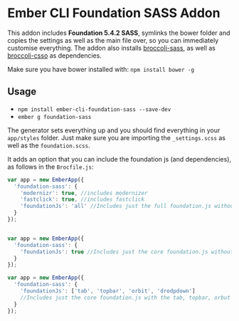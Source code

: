 # Ember CLI Foundation SASS Addon

This addon includes **Foundation 5.4.2 SASS**, symlinks the bower folder and copies the settings as well as the main file over, so you can immediately customise everything.
The addon also installs [broccoli-sass](https://github.com/joliss/broccoli-sass), as well as [broccoli-csso](https://github.com/sindresorhus/broccoli-csso) as dependencies.

Make sure you have bower installed with: `npm install bower -g`

## Usage

* `npm install ember-cli-foundation-sass --save-dev`
* `ember g foundation-sass`

The generator sets everything up and you should find everything in your `app/styles` folder. Just make sure you are importing the `_settings.scss` as well as the `foundation.scss`.

It adds an option that you can include the foundation js (and dependencies), as follows in the `Brocfile.js`:

```js
var app = new EmberApp({
  'foundation-sass': {
    'modernizr': true, //includes modernizer
    'fastclick': true, //includes fastclick
    'foundationJs': 'all' //Includes just the full foundation.js without all modules
  }
});


var app = new EmberApp({
  'foundation-sass': {
    'foundationJs': true //Includes just the core foundation.js without any modules
  }
});

var app = new EmberApp({
  'foundation-sass': {
    'foundationJs': ['tab', 'topbar', 'orbit', 'drodpdown']
    //Includes just the core foundation.js with the tab, topbar, orbut and dropdown module
  }
});
```
